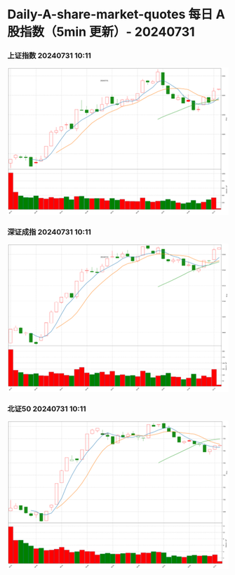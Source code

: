 
# Daily-A-share-market-quotes 每日 A 股指数（5min 更新）- 20240731

### 上证指数 20240731 10:11
![](./fig/2024/7/20240731-sh000001.png)

### 深证成指 20240731 10:11
![](./fig/2024/7/20240731-sz399001.png)

### 北证50 20240731 10:11
![](./fig/2024/7/20240731-bj899050.png)
